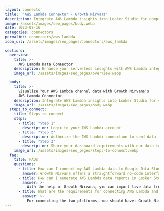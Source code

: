 ```yaml
---
layout: connector
title:  "AWS Lambda Connector - Growth Nirvana"
description: Integrate AWS Lambda insights into Looker Studio for comprehensive serverless analytics that shape your operational strategies.
image: /assets/images/seo_pages/body.webp
date: 2023-08-16
categories: connectors
permalink: connectors/aws_lambda
icon_url: /assets/images/seo_pages/connectors/aws_lambda

sections:
  overview:
    title: >-
      AWS Lambda Data Connector
    description: Enhance your serverless insights with AWS Lambda integration. Seamlessly blend Lambda's function data with Looker Studio's analytical prowess, unlocking insights into usage, performance, and operational efficiency.
    image_url: /assets/images/seo_pages/overview.webp

  body:
    title: >-
      Visualize Your AWS Lambda channel data with Growth Nirvana's
      AWS Lambda Connector
    description: Integrate AWS Lambda insights into Looker Studio for comprehensive serverless analytics that shape your operational strategies.
    image_url: /assets/images/seo_pages/body.webp
  steps_to_connect:
    title: Steps to connect
    steps:
      - title: "Step 1"
        description: Login to your AWS Lambda account
      - title: "Step 2"
        description: Authorize the AWS Lambda connection to send data to Growth Nirvana
      - title: "Step 3"
        description: Share your dashboard requirements with our data team. We will build the report for you.
    image_url: /assets/images/seo_pages/steps-to-connect.webp
  faq:
    title: FAQs
    questions:
      - title: How can I connect my AWS Lambda data to Google Data Studio/Looker Studio?
        answer: Growth Nirvana offers a straightforward no-code interface to connect to AWS Lambda data sources.
      - title: How can I generate AWS Lambda data reports in Looker Studio?
        answer: >-
          With the help of Growth Nirvana, you can import live data from AWS Lambda into Looker Studio. These data can be viewed in charts, tables, and dashboards to generate branded reports that can be shared instantly.
      - title: What are the requirements for connecting AWS Lambda and Looker Studio?
        answer: >-
          For connecting the two platforms, you should have: Growth Nirvana Account and AWS Lambda Ads Account
---
```


